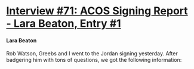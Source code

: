 # [Interview #71: ACOS Signing Report - Lara Beaton, Entry #1](https://www.theoryland.com/intvmain.php?i=71#1)

#### Lara Beaton

Rob Watson, Greebs and I went to the Jordan signing yesterday. After badgering him with tons of questions, we got the following information:

